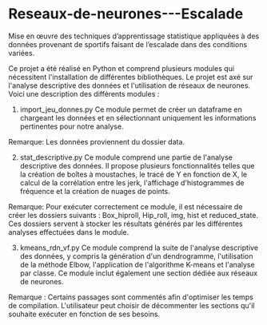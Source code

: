 # Reseaux-de-neurones---Escalade
Mise en œuvre des techniques d’apprentissage statistique appliquées à des données provenant de sportifs faisant de l’escalade dans des conditions variées.

Ce projet a été réalisé en Python et comprend plusieurs modules qui nécessitent l'installation de différentes bibliothèques. 
Le projet est axé sur l'analyse descriptive des données et l'utilisation de réseaux de neurones. 
Voici une description des différents modules :

1) import_jeu_donnes.py
Ce module permet de créer un dataframe en chargeant les données et en sélectionnant uniquement les informations pertinentes pour notre analyse.

Remarque: Les données proviennent du dossier data.

2) stat_descriptive.py
Ce module comprend une partie de l'analyse descriptive des données. Il propose plusieurs fonctionnalités telles que la création de boîtes à moustaches, le tracé de Y en fonction de X, le calcul de la corrélation entre les jerk, l'affichage d'histogrammes de fréquence et la création de nuages de points.

Remarque: Pour exécuter correctement ce module, il est nécessaire de créer les dossiers suivants : Box_hiproll, Hip_roll, img, hist et reduced_state. Ces dossiers servent à stocker les résultats générés par les différentes analyses effectuées dans le module.

3) kmeans_rdn_vf.py
Ce module comprend la suite de l'analyse descriptive des données, y compris la génération d'un dendrogramme, l'utilisation de la méthode Elbow, l'application de l'algorithme K-means et l'analyse par classe. Ce module inclut également une section dédiée aux réseaux de neurones.

Remarque : Certains passages sont commentés afin d'optimiser les temps de compilation. L'utilisateur peut choisir de décommenter les sections qu'il souhaite exécuter en fonction de ses besoins.
